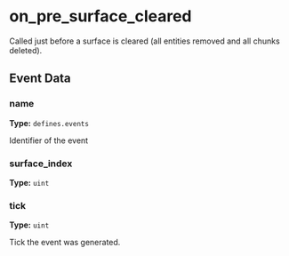# on_pre_surface_cleared

Called just before a surface is cleared (all entities removed and all chunks deleted).

## Event Data

### name

**Type:** `defines.events`

Identifier of the event

### surface_index

**Type:** `uint`

### tick

**Type:** `uint`

Tick the event was generated.

